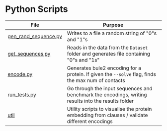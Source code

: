 # Python Scripts

| **File**                                     | **Purpose**                                                                                         |
| -------------------------------------------- | --------------------------------------------------------------------------------------------------- |
| [gen_rand_sequence.py](gen_rand_sequence.py) | Writes to a file a random string of "0"s and "1"s                                                   |
| [get_sequences.py](get_sequences.py)         | Reads in the data from the `Dataset` folder and generates file containing "0"s and "1s"             |
| [encode.py](encode.py)                       | Generates bule2 encoding for a protein. If given the `--solve` flag, finds the max num of contacts  |
| [run_tests.py](run_tests.py)                 | Go through the input sequences and benchmark the encodings, writing results into the results folder |
| [util](util/)                                | Utility scripts to visualise the protein embedding from clauses / validate different encodings      |
